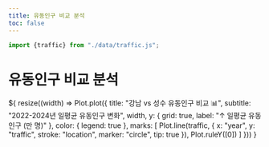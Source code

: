 ```yaml
---
title: 유동인구 비교 분석
toc: false
---
```


```js
import {traffic} from "./data/traffic.js";
```

# 유동인구 비교 분석

<div class="grid grid-cols-1" style="grid-auto-rows: 504px;">
  <div class="card">${
    resize((width) => Plot.plot({
      title: "강남 vs 성수 유동인구 비교 📊",
      subtitle: "2022-2024년 일평균 유동인구 변화",
      width,
      y: {
        grid: true,
        label: "↑ 일평균 유동인구 (만 명)"
      },
      color: {
        legend: true
      },
      marks: [
        Plot.line(traffic, {
          x: "year",
          y: "traffic",
          stroke: "location",
          marker: "circle",
          tip: true
        }),
        Plot.ruleY([0])
      ]
    }))
  }</div>
</div>
